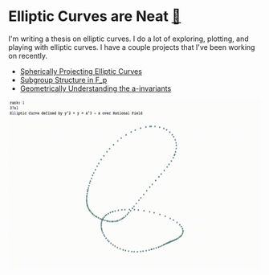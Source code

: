 

# Elliptic Curves are Neat [🍵](https://ctesta01.github.io/thesis-blog/)

I'm writing a thesis on elliptic curves. I do a lot of exploring, plotting, and
playing with elliptic curves. I have a couple projects that I've been working on recently. 

- [Spherically Projecting Elliptic Curves]()
- [Subgroup Structure in F_p]()
- [Geometrically Understanding the a-invariants]()

<p> </p>

![A spherical projection of Elliptic Curve 37a1](https://github.com/ctesta01/thesis-blog/blob/master/images/Spherical%2037a1%20Spinning.gif?raw=true)
